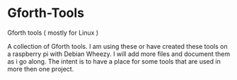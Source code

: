 Gforth-Tools
============

Gforth tools ( mostly for Linux )
 
 A collection of Gforth tools.  I am using these or have created these tools on a raspberry pi with Debian Wheezy.
 I will add more files and document them as i go along.  The intent is to have a place for some tools that are used in more then one project.
 
